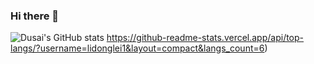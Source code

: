 ### Hi there 👋

![Dusai's GitHub stats](https://github-readme-stats.vercel.app/api?username=stacklens)
https://github-readme-stats.vercel.app/api/top-langs/?username=lidonglei1&layout=compact&langs_count=6)
